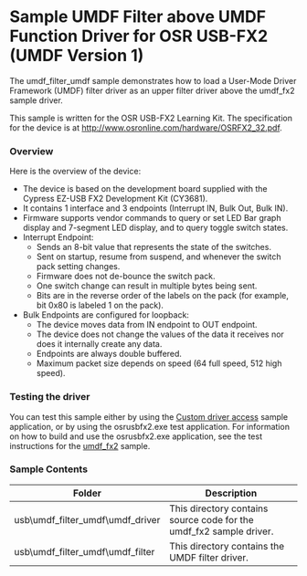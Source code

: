 <!---
    name: Sample UMDF Filter above UMDF Function Driver for OSR USB-FX2 (UMDF Version 1)
    platform: UMDF1
    language: cpp
    category: USB
    description: Demonstrates how to load a UMDF filter driver as an upper filter driver above the umdf_fx2 sample driver.
    samplefwlink: http://go.microsoft.com/fwlink/p/?LinkId=618001
--->


Sample UMDF Filter above UMDF Function Driver for OSR USB-FX2 (UMDF Version 1)
==============================================================================

The umdf\_filter\_umdf sample demonstrates how to load a User-Mode Driver Framework (UMDF) filter driver as an upper filter driver above the umdf\_fx2 sample driver.

This sample is written for the OSR USB-FX2 Learning Kit. The specification for the device is at <http://www.osronline.com/hardware/OSRFX2_32.pdf>.

### Overview


Here is the overview of the device:

-   The device is based on the development board supplied with the Cypress EZ-USB FX2 Development Kit (CY3681).
-   It contains 1 interface and 3 endpoints (Interrupt IN, Bulk Out, Bulk IN).
-   Firmware supports vendor commands to query or set LED Bar graph display and 7-segment LED display, and to query toggle switch states.
-   Interrupt Endpoint:
    -   Sends an 8-bit value that represents the state of the switches.
    -   Sent on startup, resume from suspend, and whenever the switch pack setting changes.
    -   Firmware does not de-bounce the switch pack.
    -   One switch change can result in multiple bytes being sent.
    -   Bits are in the reverse order of the labels on the pack (for example, bit 0x80 is labeled 1 on the pack).
-   Bulk Endpoints are configured for loopback:
    -   The device moves data from IN endpoint to OUT endpoint.
    -   The device does not change the values of the data it receives nor does it internally create any data.
    -   Endpoints are always double buffered.
    -   Maximum packet size depends on speed (64 full speed, 512 high speed).

### Testing the driver

You can test this sample either by using the [Custom driver access](http://go.microsoft.com/fwlink/p/?LinkID=248288) sample application, or by using the osrusbfx2.exe test application. For information on how to build and use the osrusbfx2.exe application, see the test instructions for the [umdf\_fx2](http://msdn.microsoft.com/en-us/library/windows/hardware/) sample.

### Sample Contents

Folder | Description 
-------|------------
usb\umdf_filter_umdf\umdf_driver | This directory contains source code for the umdf_fx2 sample driver. 
usb\umdf_filter_umdf\umdf_filter | This directory contains the UMDF filter driver. 


